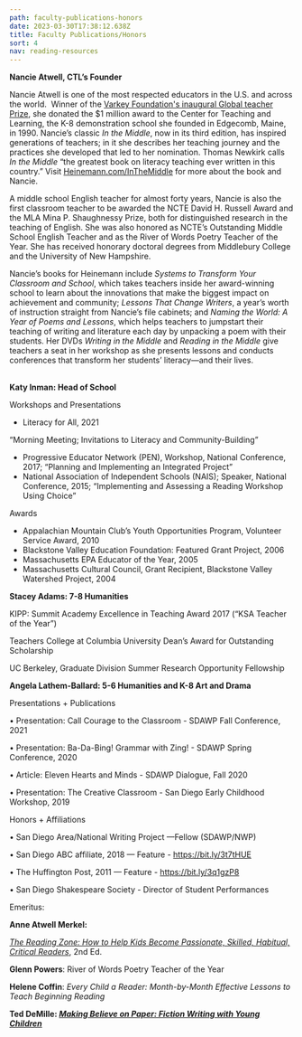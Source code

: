 ```yaml
---
path: faculty-publications-honors
date: 2023-03-30T17:38:12.638Z
title: Faculty Publications/Honors
sort: 4
nav: reading-resources
---
```

**Nancie Atwell, CTL’s Founder**

Nancie Atwell is one of the most respected educators in the U.S. and across the world.  Winner of the [Varkey Foundation's inaugural Global teacher Prize](https://www.globalteacherprize.org/winners/nancie-atwell/), she donated the $1 million award to the Center for Teaching and Learning, the K-8 demonstration school she founded in Edgecomb, Maine, in 1990. Nancie’s classic *In the Middle*, now in its third edition, has inspired generations of teachers; in it she describes her teaching journey and the practices she developed that led to her nomination. Thomas Newkirk calls *In the Middle* “the greatest book on literacy teaching ever written in this country.” Visit [Heinemann.com/InTheMiddle](http://heinemann.com/InTheMiddle) for more about the book and Nancie.

A middle school English teacher for almost forty years, Nancie is also the first classroom teacher to be awarded the NCTE David H. Russell Award and the MLA Mina P. Shaughnessy Prize, both for distinguished research in the teaching of English. She was also honored as NCTE’s Outstanding Middle School English Teacher and as the River of Words Poetry Teacher of the Year. She has received honorary doctoral degrees from Middlebury College and the University of New Hampshire.

Nancie’s books for Heinemann include *Systems to Transform Your Classroom and School*, which takes teachers inside her award-winning school to learn about the innovations that make the biggest impact on achievement and community; *Lessons That Change Writers*, a year’s worth of instruction straight from Nancie’s file cabinets; and *Naming the World: A Year of Poems and Lessons*, which helps teachers to jumpstart their teaching of writing and literature each day by unpacking a poem with their students. Her DVDs *Writing in the Middle* and *Reading in the Middle* give teachers a seat in her workshop as she presents lessons and conducts conferences that transform her students’ literacy—and their lives.

**\
Katy Inman: Head of School**

Workshops and Presentations

* Literacy for All, 2021

“Morning Meeting; Invitations to Literacy and Community-Building”

* Progressive Educator Network (PEN), Workshop, National Conference, 2017; “Planning and Implementing an Integrated Project”
* National Association of Independent Schools (NAIS); Speaker, National Conference, 2015; “Implementing and Assessing a Reading Workshop Using Choice”

Awards

* Appalachian Mountain Club’s Youth Opportunities Program, Volunteer Service Award, 2010
* Blackstone Valley Education Foundation: Featured Grant Project, 2006
* Massachusetts EPA Educator of the Year, 2005
* Massachusetts Cultural Council, Grant Recipient, Blackstone Valley Watershed Project, 2004

**Stacey Adams: 7-8 Humanities**

KIPP: Summit Academy Excellence in Teaching Award 2017 (“KSA Teacher of the Year”)

Teachers College at Columbia University Dean’s Award for Outstanding Scholarship

UC Berkeley, Graduate Division Summer Research Opportunity Fellowship

**Angela Lathem-Ballard: 5-6 Humanities and K-8 Art and Drama**

Presentations + Publications

• Presentation: Call Courage to the Classroom - SDAWP Fall Conference, 2021

• Presentation: Ba-Da-Bing! Grammar with Zing! - SDAWP Spring Conference, 2020

• Article: Eleven Hearts and Minds - SDAWP Dialogue, Fall 2020

• Presentation: The Creative Classroom - San Diego Early Childhood Workshop, 2019

Honors + Affiliations

• San Diego Area/National Writing Project —Fellow (SDAWP/NWP)

• San Diego ABC affiliate, 2018 — Feature - https://bit.ly/3t7tHUE

• The Huffington Post, 2011 — Feature - https://bit.ly/3q1gzP8

• San Diego Shakespeare Society - Director of Student Performances

Emeritus:

**Anne Atwell Merkel:**

*[The Reading Zone: How to Help Kids Become Passionate, Skilled, Habitual, Critical Readers](https://shop.scholastic.com/teachers-ecommerce/teacher/books/the-reading-zone-second-edition-9780545948746.html)*, 2nd Ed.

**Glenn Powers**: River of Words Poetry Teacher of the Year

**Helene Coffin**: *Every Child a Reader: Month-by-Month Effective Lessons to Teach Beginning Reading*

**Ted DeMille: *[Making Believe on Paper: Fiction Writing with Young Children](https://www.amazon.com/Making-Believe-Paper-Fiction-Children/dp/0325017484/ref=sr_1_1?crid=2V04B5Z9PDSRH&keywords=ted+demille&qid=1657295984&s=books&sprefix=ted+demi%2Cstripbooks%2C76&sr=1-1)***